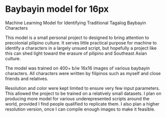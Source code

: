 # Baybayin model for 16px
 Machine Learning Model for Identifying Traditional Tagalog Baybayin Characters

This model is a small personal project to designed to bring attention to precolonial
pilipino culture. It serves little practical purpose for machine to identify a characters
in a largely unsued script, but hopefully a project like this can shed light toward
the erasure of pilipino and Southeast Asian culture.

The model was trained on 400+ b/w 16x16 images of various baybayin characters. All
characters were written by filipinos such as myself and close friends and relatives.

Resolution and color were kept limited to ensure very few input parameters. This
allowed the project to be trained on a relatively small datasets. I plan on producing
more model for various underepresented scripts around the world, provided I find people
qualified to replicate them. I also plan a higher resolution version, once I can compile
enough images to make it feasible.
